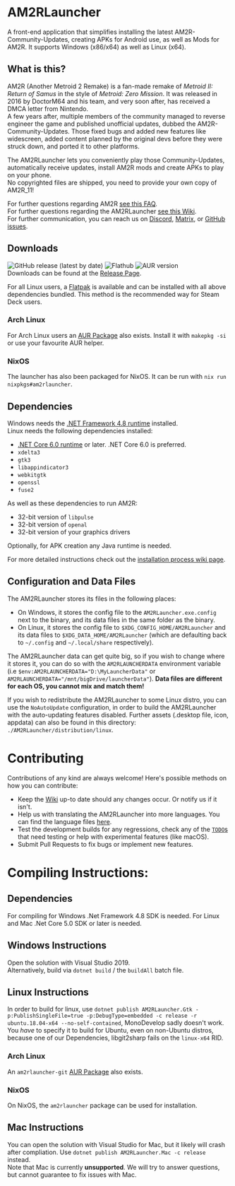 # AM2RLauncher
A front-end application that simplifies installing the latest AM2R-Community-Updates, creating APKs for Android use, as well as Mods for AM2R. It supports Windows (x86/x64) as well as Linux (x64).

## What is this?
AM2R (Another Metroid 2 Remake) is a fan-made remake of *Metroid II: Return of Samus* in the style of *Metroid: Zero Mission*. It was released in 2016 by DoctorM64 and his team, and very soon after, has received a DMCA letter from Nintendo.  
A few years after, multiple members of the community managed to reverse engineer the game and published unofficial updates, dubbed the AM2R-Community-Updates. Those fixed bugs and added new features like widescreen, added content planned by the original devs before they were struck down, and ported it to other platforms.  

The AM2RLauncher lets you conveniently play those Community-Updates, automatically receive updates, install AM2R mods and create APKs to play on your phone.  
No copyrighted files are shipped, you need to provide your own copy of AM2R_11!

For further questions regarding AM2R [see this FAQ](https://am2r-community-developers.github.io/DistributionCenter/faq.html).  
For further questions regarding the AM2RLauncher [see this Wiki](https://github.com/AM2R-Community-Developers/AM2RLauncher/wiki).  
For further communication, you can reach us on [Discord](https://discord.gg/nk7UYPbd5u), [Matrix](https://matrix.to/#/#am2r-space:matrix.org), or [GitHub issues](https://github.com/AM2R-Community-Developers/AM2RLauncher/issues).

## Downloads
![GitHub release (latest by date)](https://img.shields.io/github/v/release/AM2R-Community-Developers/AM2RLauncher?label=GitHub&logo=github&style=flat-square) ![Flathub](https://img.shields.io/flathub/v/io.github.am2r_community_developers.AM2RLauncher?label=FlatHub&logo=flathub&logoColor=white&style=flat-square)
![AUR version](https://img.shields.io/aur/version/am2rlauncher?label=AUR&style=flat-square)      
Downloads can be found at the [Release Page](https://github.com/AM2R-Community-Developers/AM2RLauncher/releases).

For all Linux users, a [Flatpak](https://flathub.org/apps/details/io.github.am2r_community_developers.AM2RLauncher) is available and can be installed with all above dependencies bundled. This method is the recommended way for Steam Deck users.

### Arch Linux

For Arch Linux users an [AUR Package](https://aur.archlinux.org/packages/am2rlauncher/) also exists. Install it with `makepkg -si` or use your favourite AUR helper.

### NixOS

The launcher has also been packaged for NixOS. It can be run with `nix run nixpkgs#am2rlauncher`.

## Dependencies
Windows needs the [.NET Framework 4.8 runtime](https://dotnet.microsoft.com/download/dotnet-framework/net48) installed.  
Linux needs the following dependencies installed:

- [.NET Core 6.0 runtime](https://dotnet.microsoft.com/download/dotnet/6.0) or later. .NET Core 6.0 is preferred.
- `xdelta3` 
- `gtk3`
- `libappindicator3`
- `webkitgtk`
- `openssl`
- `fuse2`

As well as these dependencies to run AM2R:
- 32-bit version of `libpulse`
- 32-bit version of `openal`
- 32-bit version of your graphics drivers

Optionally, for APK creation any Java runtime is needed.

For more detailed instructions check out the [installation process wiki page](https://github.com/AM2R-Community-Developers/AM2RLauncher/wiki/Installation-Process).

## Configuration and Data Files
The AM2RLauncher stores its files in the following places:
- On Windows, it stores the config file to the `AM2RLauncher.exe.config` next to the binary, and its data files in the same folder as the binary.
- On Linux, it stores the config file to `$XDG_CONFIG_HOME/AM2RLauncher` and its data files to `$XDG_DATA_HOME/AM2RLauncher` (which are defaulting back to `~/.config` and `~/.local/share` respectively).  

The AM2RLauncher data can get quite big, so if you wish to change where it stores it, you can do so with the `AM2RLAUNCHERDATA` environment variable (i.e `$env:AM2RLAUNCHERDATA="D:\MyLauncherData"` or `AM2RLAUNCHERDATA="/mnt/bigDrive/launcherData"`). 
**Data files are different for each OS, you cannot mix and match them!**

If you wish to redistribute the AM2RLauncher to some Linux distro, you can use the `NoAutoUpdate` configuration, in order to build the AM2RLauncher with the auto-updating features disabled. Further assets (.desktop file, icon, appdata) can also be found in this directory: `./AM2RLauncher/distribution/linux`.

# Contributing
Contributions of any kind are always welcome! Here's possible methods on how you can contribute:  
- Keep the [Wiki](https://github.com/AM2R-Community-Developers/AM2RLauncher/wiki) up-to date should any changes occur. Or notify us if it isn't.
- Help us with translating the AM2RLauncher into more languages. You can find the language files [here](https://github.com/AM2R-Community-Developers/AM2RLauncher/tree/main/AM2RLauncher/AM2RLauncher/Language).
- Test the development builds for any regressions, check any of the [`TODO`s](https://github.com/AM2R-Community-Developers/AM2RLauncher/search?q=todo) that need testing or help with experimental features (like macOS).
- Submit Pull Requests to fix bugs or implement new features.

# Compiling Instructions:
## Dependencies
For compiling for Windows .Net Framework 4.8 SDK is needed. For Linux and Mac .Net Core 5.0 SDK or later is needed.

## Windows Instructions
Open the solution with Visual Studio 2019.  
Alternatively, build via `dotnet build` /  the `buildAll` batch file.

## Linux Instructions
In order to build for linux, use `dotnet publish AM2RLauncher.Gtk -p:PublishSingleFile=true -p:DebugType=embedded -c release -r ubuntu.18.04-x64 --no-self-contained`, MonoDevelop sadly doesn't work.  
You *have* to specify it to build for Ubuntu, even on non-Ubuntu distros, because one of our Dependencies, libgit2sharp fails on the `linux-x64` RID.  

### Arch Linux
An `am2rlauncher-git` [AUR Package](https://aur.archlinux.org/packages/am2rlauncher-git/) also exists.

### NixOS
On NixOS, the `am2rlauncher` package can be used for installation.

## Mac Instructions
You can open the solution with Visual Studio for Mac, but it likely will crash after compliation. Use `dotnet publish AM2RLauncher.Mac -c release` instead.  
Note that Mac is currently **unsupported**. We will try to answer questions, but cannot guarantee to fix issues with Mac.
